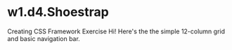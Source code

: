 # w1.d4.Shoestrap
Creating CSS Framework Exercise
Hi! Here's the the simple 12-column grid and basic navigation bar.
